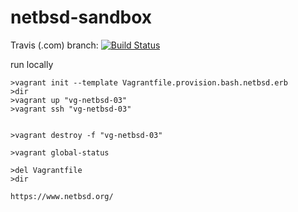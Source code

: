 # netbsd-sandbox

Travis (.com) branch:
[![Build Status](https://travis-ci.com/githubfoam/netbsd-sandbox.svg?branch=master)](https://travis-ci.com/githubfoam/netbsd-sandbox)  

run locally
~~~~
>vagrant init --template Vagrantfile.provision.bash.netbsd.erb
>dir
>vagrant up "vg-netbsd-03"
>vagrant ssh "vg-netbsd-03"


>vagrant destroy -f "vg-netbsd-03"

>vagrant global-status

>del Vagrantfile
>dir
~~~~
~~~~
https://www.netbsd.org/
~~~~